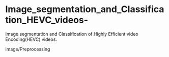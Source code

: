 # Image_segmentation_and_Classification_HEVC_videos-
Image segmentation and Classification of Highly Efficient video Encoding(HEVC) videos.

image/Preprocessing
